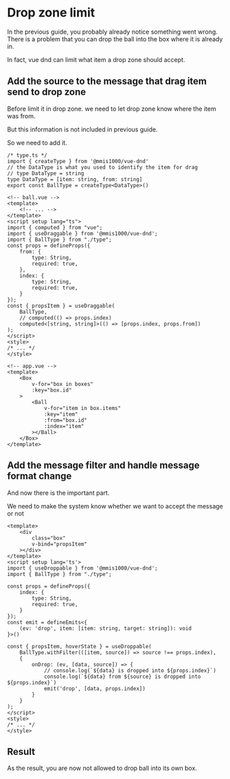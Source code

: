 # Drop zone limit

In the previous guide, you probably already notice something went wrong.
There is a problem that you can drop the ball into the box where it is already in.

In fact, vue dnd can limit what item a drop zone should accept.

## Add the source to the message that drag item send to drop zone

Before limit it in drop zone.
we need to let drop zone know where the item was from.

But this information is not included in previous guide.

So we need to add it.

```ts{4-5}
/* type.ts */
import { createType } from '@mmis1000/vue-dnd'
// the DataType is what you used to identify the item for drag
// type DataType = string
type DataType = [item: string, from: string]
export const BallType = createType<DataType>()
```

```html{10-13,21-22}
<!-- ball.vue -->
<template>
    <!-- ... -->
</template>
<script setup lang="ts">
import { computed } from "vue";
import { useDraggable } from '@mmis1000/vue-dnd';
import { BallType } from "./type";
const props = defineProps({
    from: {
        type: String,
        required: true,
    },
    index: {
        type: String,
        required: true,
    }
});
const { propsItem } = useDraggable(
    BallType,
    // computed(() => props.index)
    computed<[string, string]>(() => [props.index, props.from])
);
</script>
<style>
/* ... */
</style>
```

```html{10}
<!-- app.vue -->
<template>
    <Box
        v-for="box in boxes"
        :key="box.id"
    >
        <Ball
            v-for="item in box.items"
            :key="item"
            :from="box.id"
            :index="item"
        ></Ball>
    </Box>
</template>
```

## Add the message filter and handle message format change

And now there is the important part.

We need to make the system know whether we want to accept the message or not

```html{22,25-26}
<template>
    <div
        class="box"
        v-bind="propsItem"
    ></div>
</template>
<script setup lang='ts'>
import { useDroppable } from '@mmis1000/vue-dnd';
import { BallType } from "./type";

const props = defineProps({
    index: {
        type: String,
        required: true,
    }
});
const emit = defineEmits<{
    (ev: 'drop', item: [item: string, target: string]): void
}>()

const { propsItem, hoverState } = useDroppable(
    BallType.withFilter(([item, source]) => source !== props.index),
    {
        onDrop: (ev, [data, source]) => {
            // console.log(`${data} is dropped into ${props.index}`)
            console.log(`${data} from ${source} is dropped into ${props.index}`)
            emit('drop', [data, props.index])
        }
    }
);
</script>
<style>
/* ... */
</style>
```

## Result

As the result, you are now not allowed to drop ball into its own box.

<example-wrapper title="example" source="https://github.com/mmis1000/vue-dnd/blob/master/docs/src/.vuepress/components/ExampleDropZoneLimit"><example-drop-zone-limit-app></example-drop-zone-limit-app></example-wrapper>
